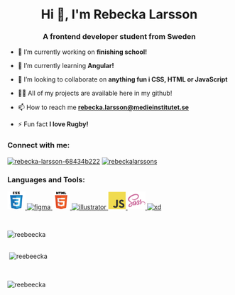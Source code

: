 <h1 align="center">Hi 👋, I'm Rebecka Larsson</h1>
<h3 align="center">A frontend developer student from Sweden</h3>

- 🔭 I’m currently working on **finishing school!**

- 🌱 I’m currently learning **Angular!**

- 👯 I’m looking to collaborate on **anything fun i CSS, HTML or JavaScript**

- 👨‍💻 All of my projects are available here in my github!

- 📫 How to reach me **rebecka.larsson@medieinstitutet.se**

- ⚡ Fun fact **I love Rugby!**

<h3 align="left">Connect with me:</h3>
<p align="left">
<a href="https://linkedin.com/in/rebecka-larsson-68434b222" target="blank"><img align="center" src="https://raw.githubusercontent.com/rahuldkjain/github-profile-readme-generator/master/src/images/icons/Social/linked-in-alt.svg" alt="rebecka-larsson-68434b222" height="30" width="40" /></a>
<a href="https://fb.com/rebeckalarssons" target="blank"><img align="center" src="https://raw.githubusercontent.com/rahuldkjain/github-profile-readme-generator/master/src/images/icons/Social/facebook.svg" alt="rebeckalarssons" height="30" width="40" /></a>
</p>


<h3 align="left">Languages and Tools:</h3>
<p align="left"> <a href="https://www.w3schools.com/css/" target="_blank" rel="noreferrer"> <img src="https://raw.githubusercontent.com/devicons/devicon/master/icons/css3/css3-original-wordmark.svg" alt="css3" width="40" height="40"/> </a> <a href="https://www.figma.com/" target="_blank" rel="noreferrer"> <img src="https://www.vectorlogo.zone/logos/figma/figma-icon.svg" alt="figma" width="40" height="40"/> </a> <a href="https://www.w3.org/html/" target="_blank" rel="noreferrer"> <img src="https://raw.githubusercontent.com/devicons/devicon/master/icons/html5/html5-original-wordmark.svg" alt="html5" width="40" height="40"/> </a> <a href="https://www.adobe.com/in/products/illustrator.html" target="_blank" rel="noreferrer"> <img src="https://www.vectorlogo.zone/logos/adobe_illustrator/adobe_illustrator-icon.svg" alt="illustrator" width="40" height="40"/> </a> <a href="https://developer.mozilla.org/en-US/docs/Web/JavaScript" target="_blank" rel="noreferrer"> <img src="https://raw.githubusercontent.com/devicons/devicon/master/icons/javascript/javascript-original.svg" alt="javascript" width="40" height="40"/> </a> <a href="https://sass-lang.com" target="_blank" rel="noreferrer"> <img src="https://raw.githubusercontent.com/devicons/devicon/master/icons/sass/sass-original.svg" alt="sass" width="40" height="40"/> </a> <a href="https://www.adobe.com/products/xd.html" target="_blank" rel="noreferrer"> <img src="https://cdn.worldvectorlogo.com/logos/adobe-xd.svg" alt="xd" width="40" height="40"/> </a> </p>

<br>

<p><img align="left" src="https://github-readme-stats.vercel.app/api/top-langs?username=reebeecka&show_icons=true&locale=en&layout=compact" alt="reebeecka" border:"none";/></p>

<br> </br>

<p>&nbsp;<img align="center" src="https://github-readme-stats.vercel.app/api?username=reebeecka&show_icons=true&locale=en" alt="reebeecka" /></p>

<br> 

<p><img align="center" src="https://github-readme-streak-stats.herokuapp.com/?user=reebeecka&" alt="reebeecka" /></p>
